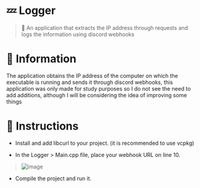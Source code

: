 # 💤 Logger
> 📜 An application that extracts the IP address through requests and logs the information using discord webhooks

# 💫 Information
The application obtains the IP address of the computer on which the executable is running and sends it through discord webhooks, this application was only made for study purposes so I do not see the need to add additions, although I will be considering the idea of improving some things

# 📖 Instructions
+ Install and add libcurl to your project. (it is recommended to use vcpkg)

+ In the Logger > Main.cpp file, place your webhook URL on line 10.
> ![image](https://github.com/NotInit/Logger/assets/153567247/875ba0ab-1271-40e1-a3fd-e74ae951543a)

+ Compile the project and run it.
